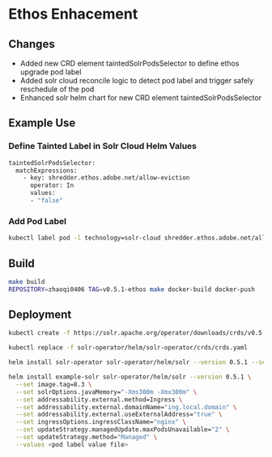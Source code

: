 # Ethos Enhacement
## Changes
- Added new CRD element taintedSolrPodsSelector to define ethos upgrade pod label
- Added solr cloud reconcile logic to detect pod label and trigger safely reschedule of the pod
- Enhanced solr helm chart for new CRD element taintedSolrPodsSelector

## Example Use
### Define Tainted Label in Solr Cloud Helm Values
```sh
taintedSolrPodsSelector:
  matchExpressions:
    - key: shredder.ethos.adobe.net/allow-eviction
      operator: In
      values:
      - "false"
```
### Add Pod Label
```sh
kubectl label pod -l technology=solr-cloud shredder.ethos.adobe.net/allow-eviction=false
```
## Build
```sh
make build
REPOSITORY=zhaoqi0406 TAG=v0.5.1-ethos make docker-build docker-push
```
## Deployment 
```sh
kubectl create -f https://solr.apache.org/operator/downloads/crds/v0.5.1/all-with-dependencies.yaml

kubectl replace -f solr-operator/helm/solr-operator/crds/crds.yaml

helm install solr-operator solr-operator/helm/solr --version 0.5.1 --set image.repository=zhaoqi0406/solr-operator --set image.tag=v0.5.1-ethos

helm install example-solr solr-operator/helm/solr --version 0.5.1 \
  --set image.tag=8.3 \
  --set solrOptions.javaMemory="-Xms300m -Xmx300m" \
  --set addressability.external.method=Ingress \
  --set addressability.external.domainName="ing.local.domain" \
  --set addressability.external.useExternalAddress="true" \
  --set ingressOptions.ingressClassName="nginx" \
  --set updateStrategy.managedUpdate.maxPodsUnavailable="2" \
  --set updateStrategy.method="Managed" \
  --values <pod label value file>
```
